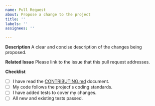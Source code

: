 ```yaml
---
name: Pull Request
about: Propose a change to the project
title: ''
labels: ''
assignees: ''

---
```


**Description**
A clear and concise description of the changes being proposed.

**Related Issue**
Please link to the issue that this pull request addresses.

**Checklist**
- [ ] I have read the [CONTRIBUTING.md](CONTRIBUTING.md) document.
- [ ] My code follows the project's coding standards.
- [ ] I have added tests to cover my changes.
- [ ] All new and existing tests passed.

